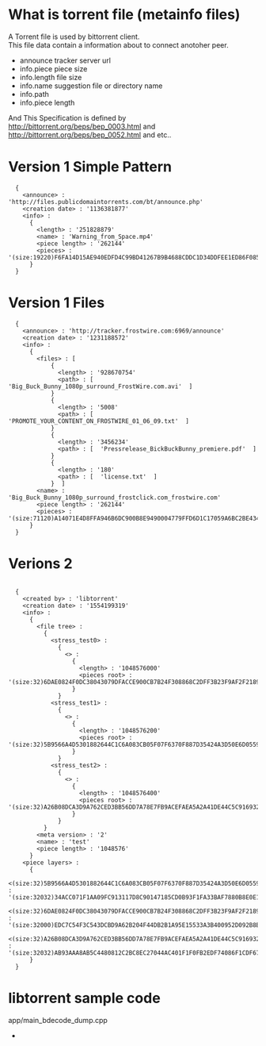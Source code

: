 # What is torrent file (metainfo files)

A Torrent file is used by bittorrent client.  
This file data contain a information about to connect anotoher peer.

- announce
  tracker server url
- info.piece
   piece size 
- info.length
   file size
- info.name
   suggestion file or directory name
- info.path
- info.piece length
   

And This Specification is defined by http://bittorrent.org/beps/bep_0003.html and http://bittorrent.org/beps/bep_0052.html and etc..

# Version 1 Simple Pattern 

```
  {
    <announce> : 'http://files.publicdomaintorrents.com/bt/announce.php'
    <creation date> : '1136381877'
    <info> : 
      {
        <length> : '251828879'
        <name> : 'Warning_from_Space.mp4'
        <piece length> : '262144'
        <pieces> : '(size:19220)F6FA14D15AE940EDFD4C99BD41267B9B4688CDDC1D34DDFEE1ED86F085593FA20A0D0FACBE06AD3EF0F9AD7ABEE9A63B6FD6'
      }
  }
```

# Version 1 Files

```
  {
    <announce> : 'http://tracker.frostwire.com:6969/announce'
    <creation date> : '1231188572'
    <info> : 
      {
        <files> : [  
            {
              <length> : '928670754'
              <path> : [  'Big_Buck_Bunny_1080p_surround_FrostWire.com.avi'  ]
            }
            {
              <length> : '5008'
              <path> : [  'PROMOTE_YOUR_CONTENT_ON_FROSTWIRE_01_06_09.txt'  ]
            }
            {
              <length> : '3456234'
              <path> : [  'Pressrelease_BickBuckBunny_premiere.pdf'  ]
            }
            {
              <length> : '180'
              <path> : [  'license.txt'  ]
            }  ]
        <name> : 'Big_Buck_Bunny_1080p_surround_frostclick.com_frostwire.com'
        <piece length> : '262144'
        <pieces> : '(size:71120)A14071E4D8FFA946B6DC900B8E9490004779FFD6D1C17059A6BC2BE4348D7C0CBB5C5DE0DBE8E92692297109A4406DF8AB30'
      }
  }
```


# Verions 2

```

  {
    <created by> : 'libtorrent'
    <creation date> : '1554199319'
    <info> : 
      {
        <file tree> : 
          {
            <stress_test0> : 
              {
                <> : 
                  {
                    <length> : '1048576000'
                    <pieces root> : '(size:32)6DAE0824F0DC38043079DFACCE900CB7B24F308868C2DFF3B23F9AF2F218903D'
                  }
              }
            <stress_test1> : 
              {
                <> : 
                  {
                    <length> : '1048576200'
                    <pieces root> : '(size:32)5B9566A4D5301882644C1C6A083CB05F07F6370F887D35424A3D50E6D0559A3B'
                  }
              }
            <stress_test2> : 
              {
                <> : 
                  {
                    <length> : '1048576400'
                    <pieces root> : '(size:32)A26B08DCA3D9A762CED3BB56DD7A78E7FB9ACEFAEA5A2A41DE44C5C9169325F2'
                  }
              }
          }
        <meta version> : '2'
        <name> : 'test'
        <piece length> : '1048576'
      }
    <piece layers> : 
      {
        <(size:32)5B9566A4D5301882644C1C6A083CB05F07F6370F887D35424A3D50E6D0559A3B> : '(size:32032)34ACC071F1AA09FC913117D8C90147185CD0B93F1FA33BAF7880B8E0E1083EC2AE96A9D9B5FA1FF0165C5295E391C306AE87'
        <(size:32)6DAE0824F0DC38043079DFACCE900CB7B24F308868C2DFF3B23F9AF2F218903D> : '(size:32000)EDC7C54F3C543DCBD9A62B204F44DB2B1A95E15533A3B400952D092B8B5015E4922209676C9F49C5393C0E7A524933F431AA'
        <(size:32)A26B08DCA3D9A762CED3BB56DD7A78E7FB9ACEFAEA5A2A41DE44C5C9169325F2> : '(size:32032)AB93AAA8AB5C4480812C2BC8EC27044AC401F1F0FB2EDF74086F1CDF67D646C50CF06E862863599E4C76EB7B8AD6EA8BA572'
      }
  }
```



# libtorrent sample  code

app/main_bdecode_dump.cpp 





- 



